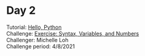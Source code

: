 # Day 2
Tutorial: [Hello, Python](https://www.kaggle.com/colinmorris/hello-python)<br>
Challenge: [Exercise: Syntax, Variables, and Numbers](https://www.kaggle.com/michelleloh/30-days-ml-challenge-day-2?taskId=5516)<br>
Challenger: Michelle Loh <br>
Challenge period: 4/8/2021
